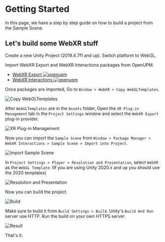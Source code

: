 # Getting Started

In this page, we have a step by step guide on how to build a project from the Sample Scene.

## Let's build some WebXR stuff

Create a new Unity Project (2019.4.7f1 and up). Switch platform to WebGL.

Import WebXR Export and WebXR Interactions packages from OpenUPM.
- [WebXR Export ![openupm](https://img.shields.io/npm/v/com.de-panther.webxr?label=openupm&registry_uri=https://package.openupm.com)](https://openupm.com/packages/com.de-panther.webxr/)
- [WebXR Interactions ![openupm](https://img.shields.io/npm/v/com.de-panther.webxr-interactions?label=openupm&registry_uri=https://package.openupm.com)](https://openupm.com/packages/com.de-panther.webxr-interactions/)

Once packages are imported, Go to `Window > WebXR > Copy WebGLTemplates`.

![Copy WebGLTemplates](unity-webxr-export-copy-webgltemplates.png)

After `WebGLTemplates` are in the `Assets` folder, Open the `XR Plug-in Management` tab in the `Project Settings` window and select the `WebXR Export` plug-in provider.

![XR Plug-in Management](unity-webxr-export-xr-plug-in-management.png)

Now you can import the `Sample Scene` from `Window > Package Manager > WebXR Interactions > Sample Scene > Import into Project`.

![Import Sample Scene](unity-webxr-export-import-sample-scene.png)

In `Project Settings > Player > Resolution and Presentation`, select `WebXR` as the `WebGL Template`. (If you are using Unity 2020.x and up you should use the 2020 templates)

![Resolution and Presentation](unity-webxr-export-resolution-and-presentation.png)

Now you can build the project.

![Build](unity-webxr-export-build.png)

Make sure to build it from `Build Settings > Build`. Unity's `Build And Run` server use HTTP. Run the build on your own HTTPS server.

![Result](unity-webxr-export-result.png)

That's it.
